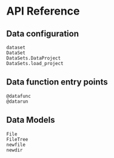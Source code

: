 # API Reference

## Data configuration

```@docs
dataset
DataSet
DataSets.DataProject
DataSets.load_project
```

## Data function entry points

```@docs
@datafunc
@datarun
```

## Data Models

```@docs
File
FileTree
newfile
newdir
```

